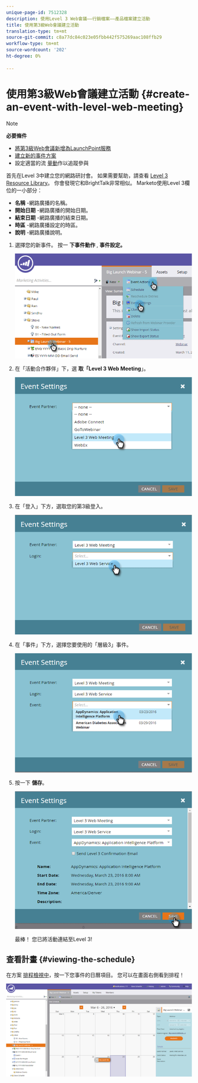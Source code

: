 ```yaml
---
unique-page-id: 7512328
description: 使用Level 3 Web會議——行銷檔案——產品檔案建立活動
title: 使用第3級Web會議建立活動
translation-type: tm+mt
source-git-commit: c8a77dc84c023e05fbb442f575269aac108ffb29
workflow-type: tm+mt
source-wordcount: '202'
ht-degree: 0%

---
```



# 使用第3級Web會議建立活動 {#create-an-event-with-level-web-meeting}

>[!NOTE]
>
>**必要條件**
>
>* [將第3級Web會議新增為LaunchPoint服務](/help/marketo/product-docs/administration/additional-integrations/add-level-3-web-meeting-as-a-launchpoint-service.md)
>* [建立新的事件方案](/help/marketo/product-docs/demand-generation/events/understanding-events/create-a-new-event-program.md)
>* 設定適當的流 [量動](https://docs.marketo.com/x/k8Kt)作以追蹤參與

>



首先在Level 3中建立您的網路研討會。 如果需要幫助，請查看 [Level 3 Resource Library](http://www.level3.com/en/resource-library/)。 你會發現它和BrightTalk非常相似。  Marketo使用Level 3欄位的一小部分：

* **名稱** -網路廣播的名稱。
* **開始日期** -網路廣播的開始日期。
* **結束日期** -網路廣播的結束日期。
* **時區** -網路廣播設定的時區。
* **說明** -網路廣播說明。

1. 選擇您的新事件。 按一 **下事件動作** , **事件設定。**

   ![](assets/image2016-3-24-15-3a40-3a39.png)

1. 在「活動合作夥伴」下，選 **取「Level 3 Web Meeting**」。

   ![](assets/image2016-3-24-15-3a42-3a10.png)

1. 在「登入」下方，選取您的第3級登入。

   ![](assets/image2016-3-24-15-3a43-3a43.png)

1. 在「事件」下方，選擇您要使用的「層級3」事件。

   ![](assets/image2016-3-24-15-3a44-3a41.png)

1. 按一下 **儲存**。

   ![](assets/image2016-3-24-15-3a45-3a31.png)

   最棒！ 您已將活動連結至Level 3!

## 查看計畫  {#viewing-the-schedule}

在方案 [排程檢視中](http://docs.marketo.com/display/docs/program+schedule+view)，按一下您事件的日曆項目。 您可以在畫面右側看到排程！

![](assets/image2016-3-24-15-3a51-3a7.png)
